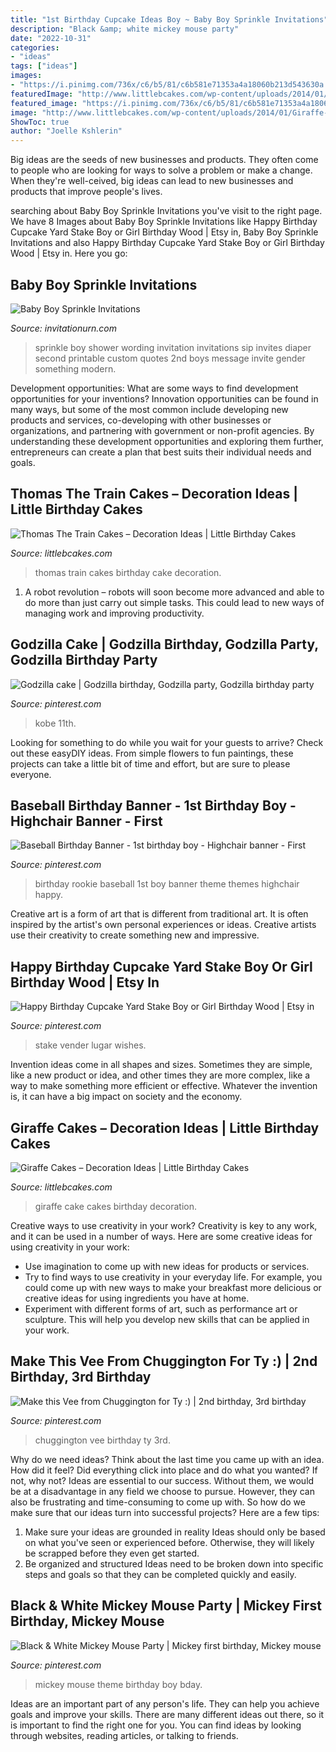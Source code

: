 ```yaml
---
title: "1st Birthday Cupcake Ideas Boy ~ Baby Boy Sprinkle Invitations"
description: "Black &amp; white mickey mouse party"
date: "2022-10-31"
categories:
- "ideas"
tags: ["ideas"]
images:
- "https://i.pinimg.com/736x/c6/b5/81/c6b581e71353a4a18060b213d543630a.jpg"
featuredImage: "http://www.littlebcakes.com/wp-content/uploads/2014/01/Giraffe-Cake-Images.jpg"
featured_image: "https://i.pinimg.com/736x/c6/b5/81/c6b581e71353a4a18060b213d543630a.jpg"
image: "http://www.littlebcakes.com/wp-content/uploads/2014/01/Giraffe-Cake-Images.jpg"
ShowToc: true
author: "Joelle Kshlerin"
---
```



Big ideas are the seeds of new businesses and products. They often come to people who are looking for ways to solve a problem or make a change. When they're well-ceived, big ideas can lead to new businesses and products that improve people's lives.

	

		
searching about Baby Boy Sprinkle Invitations you've visit to the right page. We have 8 Images about Baby Boy Sprinkle Invitations like Happy Birthday Cupcake Yard Stake Boy or Girl Birthday Wood | Etsy in, Baby Boy Sprinkle Invitations and also Happy Birthday Cupcake Yard Stake Boy or Girl Birthday Wood | Etsy in. Here you go:
		
    
## Baby Boy Sprinkle Invitations

<img loading=lazy src="https://www.invitationurn.com/wp-content/uploads/2016/08/baby_boy_sprinkle_invitations_wording.jpg" onerror="this.onerror=null;this.src='https://tse2.mm.bing.net/th?id=OIP.Lo3lQ84uGiocYST_E8xmkwHaKX&amp;pid=15.1';" alt="Baby Boy Sprinkle Invitations">

_Source: invitationurn.com_

>sprinkle boy shower wording invitation invitations sip invites diaper second printable custom quotes 2nd boys message invite gender something modern. 

	

Development opportunities: What are some ways to find development opportunities for your inventions?
Innovation opportunities can be found in many ways, but some of the most common include developing new products and services, co-developing with other businesses or organizations, and partnering with government or non-profit agencies. By understanding these development opportunities and exploring them further, entrepreneurs can create a plan that best suits their individual needs and goals.

    
## Thomas The Train Cakes – Decoration Ideas | Little Birthday Cakes

<img loading=lazy src="http://www.littlebcakes.com/wp-content/uploads/2014/02/Thomas-The-Train-Birthday-Cakes-685x1024.jpg" onerror="this.onerror=null;this.src='https://tse2.mm.bing.net/th?id=OIP.4MKFeo9iUhhOEl5EP7IHWwHaLE&amp;pid=15.1';" alt="Thomas The Train Cakes – Decoration Ideas | Little Birthday Cakes">

_Source: littlebcakes.com_

>thomas train cakes birthday cake decoration. 

	

1. A robot revolution – robots will soon become more advanced and able to do more than just carry out simple tasks. This could lead to new ways of managing work and improving productivity.

    
## Godzilla Cake | Godzilla Birthday, Godzilla Party, Godzilla Birthday Party

<img loading=lazy src="https://i.pinimg.com/736x/21/96/9e/21969e8a2ed068b1da91db613efcb3f6.jpg" onerror="this.onerror=null;this.src='https://tse4.mm.bing.net/th?id=OIP.PK3bhErPv7U9-cJJ464YdAHaJ4&amp;pid=15.1';" alt="Godzilla cake | Godzilla birthday, Godzilla party, Godzilla birthday party">

_Source: pinterest.com_

>kobe 11th. 

	

Looking for something to do while you wait for your guests to arrive? Check out these easyDIY ideas. From simple flowers to fun paintings, these projects can take a little bit of time and effort, but are sure to please everyone.

    
## Baseball Birthday Banner - 1st Birthday Boy - Highchair Banner - First

<img loading=lazy src="https://i.pinimg.com/736x/c6/b5/81/c6b581e71353a4a18060b213d543630a.jpg" onerror="this.onerror=null;this.src='https://tse2.mm.bing.net/th?id=OIP.fEt57SwphOyG_okJz0DLrgHaLy&amp;pid=15.1';" alt="Baseball Birthday Banner - 1st birthday boy - Highchair banner - First">

_Source: pinterest.com_

>birthday rookie baseball 1st boy banner theme themes highchair happy. 

	

Creative art is a form of art that is different from traditional art. It is often inspired by the artist's own personal experiences or ideas. Creative artists use their creativity to create something new and impressive.

    
## Happy Birthday Cupcake Yard Stake Boy Or Girl Birthday Wood | Etsy In

<img loading=lazy src="https://i.pinimg.com/736x/e4/61/cd/e461cd814512a284a639d85bb88ca8e4.jpg" onerror="this.onerror=null;this.src='https://tse2.mm.bing.net/th?id=OIP.VOTtKvyg6ZzphWsqMRvgSgHaLh&amp;pid=15.1';" alt="Happy Birthday Cupcake Yard Stake Boy or Girl Birthday Wood | Etsy in">

_Source: pinterest.com_

>stake vender lugar wishes. 

	

Invention ideas come in all shapes and sizes. Sometimes they are simple, like a new product or idea, and other times they are more complex, like a way to make something more efficient or effective. Whatever the invention is, it can have a big impact on society and the economy.

    
## Giraffe Cakes – Decoration Ideas | Little Birthday Cakes

<img loading=lazy src="http://www.littlebcakes.com/wp-content/uploads/2014/01/Giraffe-Cake-Images.jpg" onerror="this.onerror=null;this.src='https://tse4.mm.bing.net/th?id=OIP.PFLWAOOQOkLhxWw1JwrJugHaJ6&amp;pid=15.1';" alt="Giraffe Cakes – Decoration Ideas | Little Birthday Cakes">

_Source: littlebcakes.com_

>giraffe cake cakes birthday decoration. 

	

Creative ways to use creativity in your work?
Creativity is key to any work, and it can be used in a number of ways. Here are some creative ideas for using creativity in your work: 
- Use imagination to come up with new ideas for products or services.
- Try to find ways to use creativity in your everyday life. For example, you could come up with new ways to make your breakfast more delicious or creative ideas for using ingredients you have at home. 
- Experiment with different forms of art, such as performance art or sculpture. This will help you develop new skills that can be applied in your work.

    
## Make This Vee From Chuggington For Ty :) | 2nd Birthday, 3rd Birthday

<img loading=lazy src="https://i.pinimg.com/736x/c8/57/99/c85799bcf8055bf01cd2f38d08c44231--chuggington-birthday-vee.jpg" onerror="this.onerror=null;this.src='https://tse2.mm.bing.net/th?id=OIP.TfweBqHvUdSvzc2ykrQ8xQHaMY&amp;pid=15.1';" alt="Make this Vee from Chuggington for Ty :) | 2nd birthday, 3rd birthday">

_Source: pinterest.com_

>chuggington vee birthday ty 3rd. 

	

Why do we need ideas?
Think about the last time you came up with an idea. How did it feel? Did everything click into place and do what you wanted? If not, why not?
Ideas are essential to our success. Without them, we would be at a disadvantage in any field we choose to pursue. However, they can also be frustrating and time-consuming to come up with. So how do we make sure that our ideas turn into successful projects? Here are a few tips: 

1) Make sure your ideas are grounded in reality 
Ideas should only be based on what you've seen or experienced before. Otherwise, they will likely be scrapped before they even get started. 
2) Be organized and structured 
Ideas need to be broken down into specific steps and goals so that they can be completed quickly and easily.

    
## Black &amp; White Mickey Mouse Party | Mickey First Birthday, Mickey Mouse

<img loading=lazy src="https://i.pinimg.com/736x/d7/ed/2b/d7ed2b57f775cf0d1de3bcb72f9937cc.jpg" onerror="this.onerror=null;this.src='https://tse2.mm.bing.net/th?id=OIP.lpUvywqD25BBYCdvT0vgtgHaJ3&amp;pid=15.1';" alt="Black &amp; White Mickey Mouse Party | Mickey first birthday, Mickey mouse">

_Source: pinterest.com_

>mickey mouse theme birthday boy bday. 

	

Ideas are an important part of any person's life. They can help you achieve goals and improve your skills. There are many different ideas out there, so it is important to find the right one for you. You can find ideas by looking through websites, reading articles, or talking to friends.

